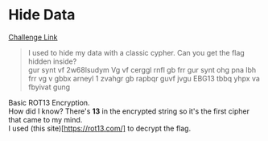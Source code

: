 **Hide Data**
===================  
[Challenge Link](https://cybertalents.com/challenges/cryptography/hide-data)  

> I used to hide my data with a classic cypher. Can you get the flag hidden inside?  
> gur synt vf 2w68lsudym Vg vf cerggl rnfl gb frr gur synt ohg pna lbh frr vg v gbbx arneyl 1 zvahgr gb rapbqr guvf jvgu EBG13 tbbq yhpx va fbyivat gung

Basic ROT13 Encryption.  
How did I know? There's **13** in the encrypted string so it's the first cipher that came to my mind.  
I used (this site)[https://rot13.com/] to decrypt the flag.
